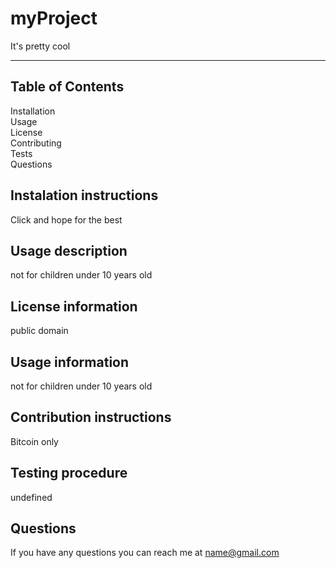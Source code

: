 # myProject
  It's pretty cool
  ***
  ## Table of Contents
  Installation  
  Usage  
  License  
  Contributing  
  Tests  
  Questions  
  ## Instalation instructions
  Click and hope for the best  
  ## Usage description
  not for children under 10 years old  
  ## License information
  public domain  
  ## Usage information
  not for children under 10 years old  
  ## Contribution instructions
  Bitcoin only  
  ## Testing procedure
  undefined  
  ## Questions  
  If you have any questions you can reach me at name@gmail.com 

